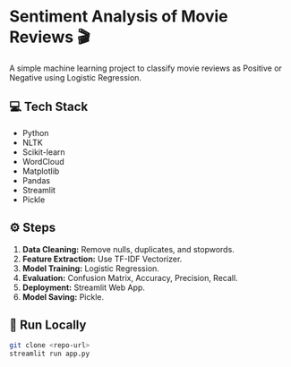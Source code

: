# Sentiment Analysis of Movie Reviews 🎬

A simple machine learning project to classify movie reviews as Positive or Negative using Logistic Regression.

## 💻 Tech Stack
- Python
- NLTK
- Scikit-learn
- WordCloud
- Matplotlib
- Pandas
- Streamlit
- Pickle

## ⚙️ Steps
1. **Data Cleaning:** Remove nulls, duplicates, and stopwords.
2. **Feature Extraction:** Use TF-IDF Vectorizer.
3. **Model Training:** Logistic Regression.
4. **Evaluation:** Confusion Matrix, Accuracy, Precision, Recall.
5. **Deployment:** Streamlit Web App.
6. **Model Saving:** Pickle.

## 🚀 Run Locally
```bash
git clone <repo-url>
streamlit run app.py
